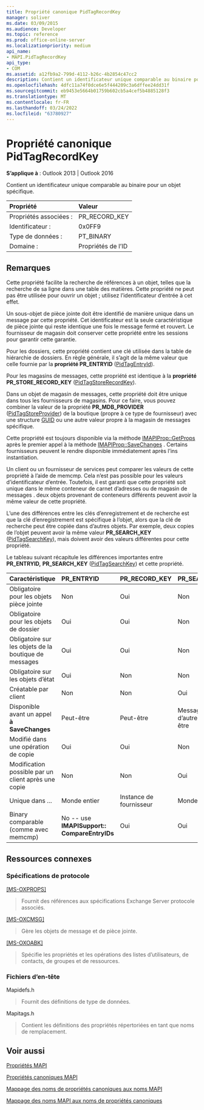```yaml
---
title: Propriété canonique PidTagRecordKey
manager: soliver
ms.date: 03/09/2015
ms.audience: Developer
ms.topic: reference
ms.prod: office-online-server
ms.localizationpriority: medium
api_name:
- MAPI.PidTagRecordKey
api_type:
- COM
ms.assetid: a12fb9a2-799d-4112-b26c-4b2854c47cc2
description: Contient un identificateur unique comparable au binaire pour un objet spécifique. Cette propriété ne peut pas être utilisée pour ouvrir un objet.
ms.openlocfilehash: 4dfc11a74f0dce6e5f444209c3a6dffee24dd31f
ms.sourcegitcommit: eb9453e5664b01759b602cb5a4cef5b4885128f3
ms.translationtype: MT
ms.contentlocale: fr-FR
ms.lasthandoff: 03/24/2022
ms.locfileid: "63780927"
---
```

# <a name="pidtagrecordkey-canonical-property"></a>Propriété canonique PidTagRecordKey

  
  
**S’applique à** : Outlook 2013 | Outlook 2016 
  
Contient un identificateur unique comparable au binaire pour un objet spécifique.
  
|Propriété |Valeur |
|:-----|:-----|
|Propriétés associées :  <br/> |PR_RECORD_KEY  <br/> |
|Identificateur :  <br/> |0x0FF9  <br/> |
|Type de données :  <br/> |PT_BINARY  <br/> |
|Domaine :  <br/> |Propriétés de l’ID  <br/> |
   
## <a name="remarks"></a>Remarques

Cette propriété facilite la recherche de références à un objet, telles que la recherche de sa ligne dans une table des matières. Cette propriété ne peut pas être utilisée pour ouvrir un objet ; utilisez l’identificateur d’entrée à cet effet.
  
Un sous-objet de pièce jointe doit être identifié de manière unique dans un message par cette propriété. Cet identificateur est la seule caractéristique de pièce jointe qui reste identique une fois le message fermé et rouvert. Le fournisseur de magasin doit conserver cette propriété entre les sessions pour garantir cette garantie.
  
Pour les dossiers, cette propriété contient une clé utilisée dans la table de hiérarchie de dossiers. En règle générale, il s’agit de la même valeur que celle fournie par la **propriété PR_ENTRYID** ([PidTagEntryId](pidtagentryid-canonical-property.md)).
  
Pour les magasins de messages, cette propriété est identique à la **propriété PR_STORE_RECORD_KEY** ([PidTagStoreRecordKey](pidtagstorerecordkey-canonical-property.md)).
  
Dans un objet de magasin de messages, cette propriété doit être unique dans tous les fournisseurs de magasins. Pour ce faire, vous pouvez combiner la valeur de la propriété **PR_MDB_PROVIDER** ([PidTagStoreProvider](pidtagstoreprovider-canonical-property.md)) de la boutique (propre à ce type de fournisseur) avec une structure [GUID](guid.md) ou une autre valeur propre à la magasin de messages spécifique. 
  
Cette propriété est toujours disponible via la méthode [IMAPIProp::GetProps](imapiprop-getprops.md) après le premier appel à la méthode [IMAPIProp::SaveChanges](imapiprop-savechanges.md) . Certains fournisseurs peuvent le rendre disponible immédiatement après l’ins instantiation. 
  
Un client ou un fournisseur de services peut comparer les valeurs de cette propriété à l’aide de memcmp. Cela n’est pas possible pour les valeurs d’identificateur d’entrée. Toutefois, il est garanti que cette propriété soit unique dans le même conteneur de carnet d’adresses ou de magasin de messages . deux objets provenant de conteneurs différents peuvent avoir la même valeur de cette propriété.
  
L’une des différences entre les clés d’enregistrement et de recherche est que la clé d’enregistrement est spécifique à l’objet, alors que la clé de recherche peut être copiée dans d’autres objets. Par exemple, deux copies de l’objet peuvent avoir la même valeur **PR_SEARCH_KEY** ([PidTagSearchKey](pidtagsearchkey-canonical-property.md)), mais doivent avoir des valeurs différentes pour cette propriété.
  
Le tableau suivant récapitule les différences importantes entre **PR_ENTRYID,** **PR_SEARCH_KEY** ([PidTagSearchKey](pidtagsearchkey-canonical-property.md)) et cette propriété. 
  
|**Caractéristique**|**PR_ENTRYID**|**PR_RECORD_KEY**|**PR_SEARCH_KEY**|
|:-----|:-----|:-----|:-----|
|Obligatoire pour les objets pièce jointe  <br/> |Non  <br/> |Oui  <br/> |Non  <br/> |
|Obligatoire pour les objets de dossier  <br/> |Oui  <br/> |Oui  <br/> |Non  <br/> |
|Obligatoire sur les objets de la boutique de messages  <br/> |Oui  <br/> |Oui  <br/> |Non  <br/> |
|Obligatoire sur les objets d’état  <br/> |Oui  <br/> |Non  <br/> |Non  <br/> |
|Créatable par client  <br/> |Non  <br/> |Non  <br/> |Oui  <br/> |
|Disponible avant un appel **à SaveChanges** <br/> |Peut-être  <br/> |Peut-être  <br/> |Messages Oui, d’autres, peut-être  <br/> |
|Modifié dans une opération de copie  <br/> |Oui  <br/> |Oui  <br/> |Non  <br/> |
|Modification possible par un client après une copie  <br/> |Non  <br/> |Non  <br/> |Oui  <br/> |
|Unique dans ... |Monde entier  <br/> |Instance de fournisseur  <br/> |Monde entier  <br/> |
|Binary comparable (comme avec memcmp)  <br/> |No -- use **IMAPISupport:: CompareEntryIDs** <br/> |Oui  <br/> |Oui  <br/> |
   
## <a name="related-resources"></a>Ressources connexes

### <a name="protocol-specifications"></a>Spécifications de protocole

[[MS-OXPROPS]](https://msdn.microsoft.com/library/f6ab1613-aefe-447d-a49c-18217230b148%28Office.15%29.aspx)
  
> Fournit des références aux spécifications Exchange Server protocole associés.
    
[[MS-OXCMSG]](https://msdn.microsoft.com/library/7fd7ec40-deec-4c06-9493-1bc06b349682%28Office.15%29.aspx)
  
> Gère les objets de message et de pièce jointe.
    
[[MS-OXOABK]](https://msdn.microsoft.com/library/f4cf9b4c-9232-4506-9e71-2270de217614%28Office.15%29.aspx)
  
> Spécifie les propriétés et les opérations des listes d’utilisateurs, de contacts, de groupes et de ressources.
    
### <a name="header-files"></a>Fichiers d’en-tête

Mapidefs.h
  
> Fournit des définitions de type de données.
    
Mapitags.h
  
> Contient les définitions des propriétés répertoriées en tant que noms de remplacement.
    
## <a name="see-also"></a>Voir aussi



[Propriétés MAPI](mapi-properties.md)
  
[Propriétés canoniques MAPI](mapi-canonical-properties.md)
  
[Mappage des noms de propriétés canoniques aux noms MAPI](mapping-canonical-property-names-to-mapi-names.md)
  
[Mappage des noms MAPI aux noms de propriétés canoniques](mapping-mapi-names-to-canonical-property-names.md)

